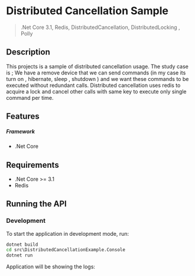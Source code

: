 # Distributed Cancellation Sample 

> .Net Core 3.1, Redis, DistributedCancellation, DistributedLocking , Polly

## Description
This projects is a sample of distributed cancellation usage. The study case is ;
We have a remove device that we can send commands (in my case its turn on , hibernate, sleep , shutdown ) and we want these commands to be executed without redundant calls. 
Distributed cancellation uses redis to acquire a lock and cancel other calls with same key to execute only single command per time.

## Features
##### Framework
- .Net Core
 
## Requirements
- .Net Core >= 3.1
- Redis

## Running the API
### Development
To start the application in development mode, run:

```cmd
dotnet build
cd src\DistributedCancellationExample.Console
dotnet run
```
Application will be showing the logs: 


